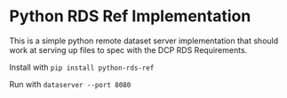 # Python RDS Ref Implementation

This is a simple python remote dataset server implementation that should work at serving up files to spec with the DCP RDS Requirements.

Install with `pip install python-rds-ref`

Run with `dataserver --port 8080`

